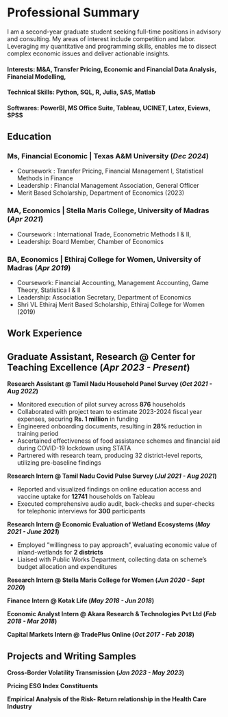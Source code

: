 # Professional Summary

I am a second-year graduate student seeking full-time positions in advisory and consulting. My areas of interest include competition and labor. Leveraging my quantitative and programming skills, enables me to dissect complex economic issues and deliver actionable insights. 

#### Interests: M&A, Transfer Pricing, Economic and Financial Data Analysis, Financial Modelling, 
#### Technical Skills: Python, SQL, R, Julia, SAS, Matlab
#### Softwares: PowerBI, MS Office Suite, Tableau, UCINET, Latex, Eviews, SPSS

## Education
### Ms, Financial Economic | Texas A&M University (_Dec 2024_)
- Coursework : Transfer Pricing, Financial Management I, Statistical Methods in Finance
- Leadership : Financial Management Association, General Officer
- Merit Based Scholarship, Department of Economics (2023)
### MA, Economics | Stella Maris College, University of Madras (_Apr 2021_)
- Coursework : International Trade, Econometric Methods I & II,
- Leadership: Board Member, Chamber of Economics
### BA, Economics | Ethiraj College for Women, University of Madras (_Apr 2019_)
- Coursework: Financial Accounting, Management Accounting, Game Theory, Statistica I & II
- Leadership: Association Secretary, Department of Economics
- Shri VL Ethiraj Merit Based Scholarship, Ethiraj College for Women (2019)

## Work Experience
**Graduate Assistant, Research @ Center for Teaching Excellence (_Apr 2023 - Present_)**
- 

**Research Assistant @ Tamil Nadu Household Panel Survey (_Oct 2021 - Aug 2022_)** 
- Monitored execution of pilot survey across **876** households
- Collaborated with project team to estimate 2023-2024 fiscal year expenses, securing **Rs. 1 million** in funding
- Engineered onboarding documents, resulting in **28%** reduction in training period
- Ascertained effectiveness of food assistance schemes and financial aid during COVID-19 lockdown using STATA
- Partnered with research team, producing 32 district-level reports, utilizing pre-baseline findings

**Research Intern @ Tamil Nadu Covid Pulse Survey (_Jul 2021 - Aug 2021_)**
- Reported and visualized findings on online education access and vaccine uptake for **12741** households on Tableau
- Executed comprehensive audio audit, back-checks and super-checks for telephonic interviews for **300** participants

**Research Intern @ Economic Evaluation of Wetland Ecosystems (_May 2021 - June 2021_)**
- Employed ”willingness to pay approach”, evaluating economic value of inland-wetlands for **2 districts**
- Liaised with Public Works Department, collecting data on scheme’s budget allocation and expenditures

**Research Intern @ Stella Maris College for Women (_Jun 2020 - Sept 2020_)**

**Finance Intern @ Kotak Life (_May 2018 - Jun 2018_)**

**Economic Analyst Intern @ Akara Research & Technologies Pvt Ltd (_Feb 2018 - Mar 2018_)**

**Capital Markets Intern @ TradePlus Online (_Oct 2017 - Feb 2018_)**

## Projects and Writing Samples

**Cross-Border Volatility Transmission (_Jan 2023 - May 2023_)**

**Pricing ESG Index Constituents**

**Empirical Analysis of the Risk- Return relationship in the Health Care Industry**










